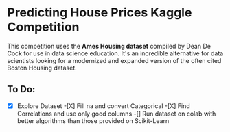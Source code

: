 # Predicting House Prices Kaggle Competition

This competition uses the **Ames Housing dataset** compiled by Dean De Cock for use in data science education. It's an incredible alternative for data scientists looking for a modernized and expanded version of the often cited Boston Housing dataset.

## To Do:

-[X] Explore Dataset -[X] Fill na and convert Categorical -[X] Find Correlations and use only good columns
-[] Run dataset on colab with better algorithms than those provided on Scikit-Learn
